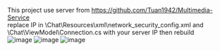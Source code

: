 This project use server from https://github.com/Tuan1942/Multimedia-Service  
replace IP in \Chat\Resources\xml\network_security_config.xml and \Chat\ViewModel\Connection.cs with your server IP then rebuild  
![image](https://github.com/Tuan1942/Chat/assets/148052417/dc86bdbb-6d0e-436d-9a80-bae934728ba0)
![image](https://github.com/Tuan1942/Chat/assets/148052417/9c4ed209-d352-4dce-ae67-42c7f2302e9b)
![image](https://github.com/Tuan1942/Chat/assets/148052417/799b8d68-4236-4d31-a1bb-c15f106d66a5)
